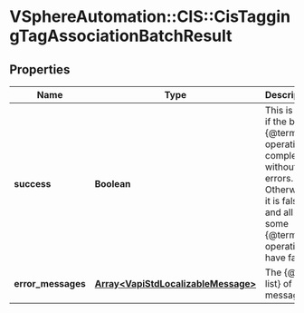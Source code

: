 # VSphereAutomation::CIS::CisTaggingTagAssociationBatchResult

## Properties
Name | Type | Description | Notes
------------ | ------------- | ------------- | -------------
**success** | **Boolean** | This is true if the batch {@term operation} completed without any errors. Otherwise it is false and all or some {@term operations} have failed. | 
**error_messages** | [**Array&lt;VapiStdLocalizableMessage&gt;**](VapiStdLocalizableMessage.md) | The {@term list} of error messages. | 


